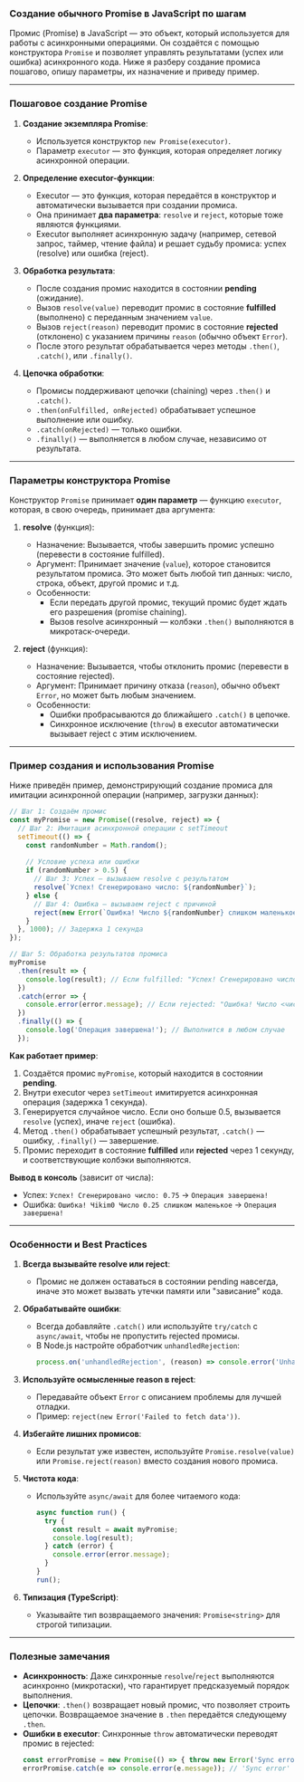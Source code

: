 ### Создание обычного Promise в JavaScript по шагам

Промис (Promise) в JavaScript — это объект, который используется для работы с асинхронными операциями. Он создаётся с помощью конструктора `Promise` и позволяет управлять результатами (успех или ошибка) асинхронного кода. Ниже я разберу создание промиса пошагово, опишу параметры, их назначение и приведу пример.

---

### Пошаговое создание Promise

1. **Создание экземпляра Promise**:
   - Используется конструктор `new Promise(executor)`.
   - Параметр `executor` — это функция, которая определяет логику асинхронной операции.

2. **Определение executor-функции**:
   - Executor — это функция, которая передаётся в конструктор и автоматически вызывается при создании промиса.
   - Она принимает **два параметра**: `resolve` и `reject`, которые тоже являются функциями.
   - Executor выполняет асинхронную задачу (например, сетевой запрос, таймер, чтение файла) и решает судьбу промиса: успех (resolve) или ошибка (reject).

3. **Обработка результата**:
   - После создания промис находится в состоянии **pending** (ожидание).
   - Вызов `resolve(value)` переводит промис в состояние **fulfilled** (выполнено) с переданным значением `value`.
   - Вызов `reject(reason)` переводит промис в состояние **rejected** (отклонено) с указанием причины `reason` (обычно объект `Error`).
   - После этого результат обрабатывается через методы `.then()`, `.catch()`, или `.finally()`.

4. **Цепочка обработки**:
   - Промисы поддерживают цепочки (chaining) через `.then()` и `.catch()`.
   - `.then(onFulfilled, onRejected)` обрабатывает успешное выполнение или ошибку.
   - `.catch(onRejected)` — только ошибки.
   - `.finally()` — выполняется в любом случае, независимо от результата.

---

### Параметры конструктора Promise

Конструктор `Promise` принимает **один параметр** — функцию `executor`, которая, в свою очередь, принимает два аргумента:

1. **resolve** (функция):
   - Назначение: Вызывается, чтобы завершить промис успешно (перевести в состояние fulfilled).
   - Аргумент: Принимает значение (`value`), которое становится результатом промиса. Это может быть любой тип данных: число, строка, объект, другой промис и т.д.
   - Особенности:
     - Если передать другой промис, текущий промис будет ждать его разрешения (promise chaining).
     - Вызов resolve асинхронный — колбэки `.then()` выполняются в микротаск-очереди.

2. **reject** (функция):
   - Назначение: Вызывается, чтобы отклонить промис (перевести в состояние rejected).
   - Аргумент: Принимает причину отказа (`reason`), обычно объект `Error`, но может быть любым значением.
   - Особенности:
     - Ошибки пробрасываются до ближайшего `.catch()` в цепочке.
     - Синхронное исключение (`throw`) в executor автоматически вызывает reject с этим исключением.

---

### Пример создания и использования Promise

Ниже приведён пример, демонстрирующий создание промиса для имитации асинхронной операции (например, загрузки данных):

```javascript
// Шаг 1: Создаём промис
const myPromise = new Promise((resolve, reject) => {
  // Шаг 2: Имитация асинхронной операции с setTimeout
  setTimeout(() => {
    const randomNumber = Math.random();
    
    // Условие успеха или ошибки
    if (randomNumber > 0.5) {
      // Шаг 3: Успех — вызываем resolve с результатом
      resolve(`Успех! Сгенерировано число: ${randomNumber}`);
    } else {
      // Шаг 4: Ошибка — вызываем reject с причиной
      reject(new Error(`Ошибка! Число ${randomNumber} слишком маленькое`));
    }
  }, 1000); // Задержка 1 секунда
});

// Шаг 5: Обработка результатов промиса
myPromise
  .then(result => {
    console.log(result); // Если fulfilled: "Успех! Сгенерировано число: <число>"
  })
  .catch(error => {
    console.error(error.message); // Если rejected: "Ошибка! Число <число> слишком маленькое"
  })
  .finally(() => {
    console.log('Операция завершена!'); // Выполнится в любом случае
  });
```

**Как работает пример**:
1. Создаётся промис `myPromise`, который находится в состоянии **pending**.
2. Внутри executor через `setTimeout` имитируется асинхронная операция (задержка 1 секунда).
3. Генерируется случайное число. Если оно больше 0.5, вызывается `resolve` (успех), иначе `reject` (ошибка).
4. Метод `.then()` обрабатывает успешный результат, `.catch()` — ошибку, `.finally()` — завершение.
5. Промис переходит в состояние **fulfilled** или **rejected** через 1 секунду, и соответствующие колбэки выполняются.

**Вывод в консоль** (зависит от числа):
- Успех: `Успех! Сгенерировано число: 0.75` → `Операция завершена!`
- Ошибка: `Ошибка! Чikim0 Число 0.25 слишком маленькое` → `Операция завершена!`

---

### Особенности и Best Practices

1. **Всегда вызывайте resolve или reject**:
   - Промис не должен оставаться в состоянии pending навсегда, иначе это может вызвать утечки памяти или "зависание" кода.
   
2. **Обрабатывайте ошибки**:
   - Всегда добавляйте `.catch()` или используйте `try/catch` с `async/await`, чтобы не пропустить rejected промисы.
   - В Node.js настройте обработчик `unhandledRejection`:
     ```javascript
     process.on('unhandledRejection', (reason) => console.error('Unhandled:', reason));
     ```

3. **Используйте осмысленные reason в reject**:
   - Передавайте объект `Error` с описанием проблемы для лучшей отладки.
   - Пример: `reject(new Error('Failed to fetch data'))`.

4. **Избегайте лишних промисов**:
   - Если результат уже известен, используйте `Promise.resolve(value)` или `Promise.reject(reason)` вместо создания нового промиса.

5. **Чистота кода**:
   - Используйте `async/await` для более читаемого кода:
     ```javascript
     async function run() {
       try {
         const result = await myPromise;
         console.log(result);
       } catch (error) {
         console.error(error.message);
       }
     }
     run();
     ```

6. **Типизация (TypeScript)**:
   - Указывайте тип возвращаемого значения: `Promise<string>` для строгой типизации.

---

### Полезные замечания
- **Асинхронность**: Даже синхронные `resolve`/`reject` выполняются асинхронно (микротаски), что гарантирует предсказуемый порядок выполнения.
- **Цепочки**: `.then()` возвращает новый промис, что позволяет строить цепочки. Возвращаемое значение в `.then` передаётся следующему `.then`.
- **Ошибки в executor**: Синхронные `throw` автоматически переводят промис в rejected:
  ```javascript
  const errorPromise = new Promise(() => { throw new Error('Sync error'); });
  errorPromise.catch(e => console.error(e.message)); // 'Sync error'
  ```
